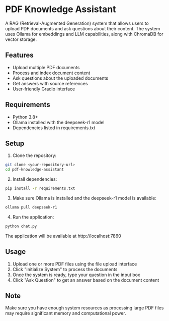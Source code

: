 # PDF Knowledge Assistant

A RAG (Retrieval-Augmented Generation) system that allows users to upload PDF documents and ask questions about their content. The system uses Ollama for embeddings and LLM capabilities, along with ChromaDB for vector storage.

## Features

- Upload multiple PDF documents
- Process and index document content
- Ask questions about the uploaded documents
- Get answers with source references
- User-friendly Gradio interface

## Requirements

- Python 3.8+
- Ollama installed with the deepseek-r1 model
- Dependencies listed in requirements.txt

## Setup

1. Clone the repository:
```bash
git clone <your-repository-url>
cd pdf-knowledge-assistant
```

2. Install dependencies:
```bash
pip install -r requirements.txt
```

3. Make sure Ollama is installed and the deepseek-r1 model is available:
```bash
ollama pull deepseek-r1
```

4. Run the application:
```bash
python chat.py
```

The application will be available at http://localhost:7860

## Usage

1. Upload one or more PDF files using the file upload interface
2. Click "Initialize System" to process the documents
3. Once the system is ready, type your question in the input box
4. Click "Ask Question" to get an answer based on the document content

## Note

Make sure you have enough system resources as processing large PDF files may require significant memory and computational power. 